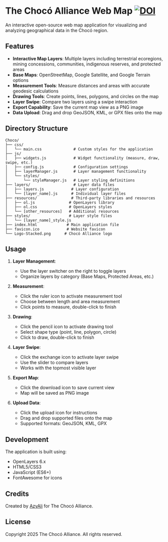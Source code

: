 # The Chocó Alliance Web Map [![DOI](https://zenodo.org/badge/DOI/10.5281/zenodo.14811591.svg)](https://doi.org/10.5281/zenodo.14811591)


An interactive open-source web map application for visualizing and analyzing geographical data in the Chocó region.

## Features

- **Interactive Map Layers**: Multiple layers including terrestrial ecoregions, mining concessions, communities, indigenous reserves, and protected areas
- **Base Maps**: OpenStreetMap, Google Satellite, and Google Terrain options
- **Measurement Tools**: Measure distances and areas with accurate geodesic calculations
- **Drawing Tools**: Create points, lines, polygons, and circles on the map
- **Layer Swipe**: Compare two layers using a swipe interaction
- **Export Capability**: Save the current map view as a PNG image
- **Data Upload**: Drag and drop GeoJSON, KML, or GPX files onto the map

## Directory Structure

```
Choco/
├── css/
│   └── main.css              # Custom styles for the application
├── js/
│   ├── widgets.js            # Widget functionality (measure, draw, swipe, etc.)
│   ├── config.js             # Configuration settings
│   ├── layerManager.js       # Layer management functionality
│   └── styles/
│       └── styleManager.js   # Layer styling definitions
├── layers/                   # Layer data files
│   ├── layers.js            # Layer configuration
│   └── [layer_name].js      # Individual layer files
├── resources/               # Third-party libraries and resources
│   ├── ol.js               # OpenLayers library
│   ├── ol.css              # OpenLayers styles
│   └── [other_resources]   # Additional resources
├── styles/                 # Layer style files
│   └── [layer_name]_style.js
├── index.html             # Main application file
├── favicon.ico            # Website favicon
└── Logo-Stacked.png      # Chocó Alliance logo
```

## Usage

1. **Layer Management**:
   - Use the layer switcher on the right to toggle layers
   - Organize layers by category (Base Maps, Protected Areas, etc.)

2. **Measurement**:
   - Click the ruler icon to activate measurement tool
   - Choose between length and area measurement
   - Click points to measure, double-click to finish

3. **Drawing**:
   - Click the pencil icon to activate drawing tool
   - Select shape type (point, line, polygon, circle)
   - Click to draw, double-click to finish

4. **Layer Swipe**:
   - Click the exchange icon to activate layer swipe
   - Use the slider to compare layers
   - Works with the topmost visible layer

5. **Export Map**:
   - Click the download icon to save current view
   - Map will be saved as PNG image

6. **Upload Data**:
   - Click the upload icon for instructions
   - Drag and drop supported files onto the map
   - Supported formats: GeoJSON, KML, GPX

## Development

The application is built using:
- OpenLayers 6.x
- HTML5/CSS3
- JavaScript (ES6+)
- FontAwesome for icons

## Credits

Created by [AzyAli](https://nl.linkedin.com/in/abdulaziz-yusuf-ali) for The Chocó Alliance.

## License

Copyright 2025 The Chocó Alliance. All rights reserved.
